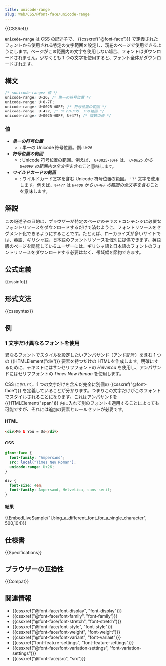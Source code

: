 ```yaml
---
title: unicode-range
slug: Web/CSS/@font-face/unicode-range
---
```


{{CSSRef}}

**`unicode-range`** は CSS の記述子で、 {{cssxref("@font-face")}} で定義されたフォントから使用される特定の文字範囲を設定し、現在のページで使用できるようにします。ページがこの範囲内の文字を使用しない場合、フォントはダウンロードされません。少なくとも 1 つの文字を使用すると、フォント全体がダウンロードされます。

## 構文

```css
/* <unicode-range> 値 */
unicode-range: U+26; /* 単一の符号位置 */
unicode-range: U+0-7F;
unicode-range: U+0025-00FF; /* 符号位置の範囲 */
unicode-range: U+4??; /* ワイルドカードの範囲 */
unicode-range: U+0025-00FF, U+4??; /* 複数の値 */
```

### 値

- **_単一の符号位置_**
  - : 単一の Unicode 符号位置。例: `U+26`
- **_符号位置の範囲_**
  - : Unicode 符号位置の範囲。例えば、 `U+0025-00FF` は、 *`U+0025` から `U+00FF` の範囲内の全文字を含む*こと意味します。
- **_ワイルドカードの範囲_**
  - : ワイルドカード文字を含む Unicode 符号位置の範囲。 `'?'` 文字を使用します。例えば、`U+4??` は *`U+400` から `U+4FF` の範囲の全文字を含む*ことを意味します。

## 解説

この記述子の目的は、ブラウザーが特定のページのテキストコンテンツに必要なフォントリソースをダウンロードするだけで済むように、フォントリソースをセグメント化できるようにすることです。たとえば、ローカライズが多いサイトでは、英語、ギリシャ語、日本語のフォントリソースを個別に提供できます。英語版のページを閲覧しているユーザーには、ギリシャ語と日本語のフォントのフォントリソースをダウンロードする必要はなく、帯域幅を節約できます。

## 公式定義

{{cssinfo}}

## 形式文法

{{csssyntax}}

## 例

### 1 文字だけ異なるフォントを使用

異なるフォントでスタイルを設定したいアンパサンド（アンド記号）を含む 1 つの {{HTMLElement("div")}} 要素を持つだけの HTML を作成します。明確にするために、テキストにはサンセリフフォントの _Helvetica_ を使用し、アンパサンドにはセリフフォントの _Times New Roman_ を使用します。

CSS において、1 つの文字だけを含んだ完全に別個の {{cssxref("@font-face")}} を定義していることが分かります。つまりこの文字だけがこのフォントでスタイルされることになります。これはアンパサンドを {{HTMLElement("span")}} 内に入れて別のフォントを適用することによっても可能ですが、それには追加の要素とルールセットが必要です。

#### HTML

```html
<div>Me & You = Us</div>
```

#### CSS

```css
@font-face {
  font-family: "Ampersand";
  src: local("Times New Roman");
  unicode-range: U+26;
}

div {
  font-size: 4em;
  font-family: Ampersand, Helvetica, sans-serif;
}
```

#### 結果

{{EmbedLiveSample("Using_a_different_font_for_a_single_character", 500,104)}}

## 仕様書

{{Specifications}}

## ブラウザーの互換性

{{Compat}}

## 関連情報

- {{cssxref("@font-face/font-display", "font-display")}}
- {{cssxref("@font-face/font-family", "font-family")}}
- {{cssxref("@font-face/font-stretch", "font-stretch")}}
- {{cssxref("@font-face/font-style", "font-style")}}
- {{cssxref("@font-face/font-weight", "font-weight")}}
- {{cssxref("@font-face/font-variant", "font-variant")}}
- {{cssxref("font-feature-settings", "font-feature-settings")}}
- {{cssxref("@font-face/font-variation-settings", "font-variation-settings")}}
- {{cssxref("@font-face/src", "src")}}
